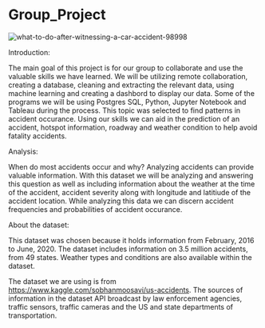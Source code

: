 
# Group_Project
![what-to-do-after-witnessing-a-car-accident-98998](https://images.search.yahoo.com/search/images;_ylt=Awr9NElNpc1fmEgAIE2JzbkF;_ylu=c2VjA3NlYXJjaARzbGsDYnV0dG9u;_ylc=X1MDOTYwNjI4NTcEX3IDMgRhY3RuA2NsawRjc3JjcHZpZANsdjlKOURFd0xqSW5IR1BWWDNfZTZBSGVNall3TVFBQUFBQ25pdjZSBGZyA21jYWZlZQRmcjIDc2EtZ3AEZ3ByaWQDQUszeTZDQW5RcE9JRHl2Sm5EVlRNQQRuX3N1Z2cDMTAEb3JpZ2luA2ltYWdlcy5zZWFyY2gueWFob28uY29tBHBvcwMxBHBxc3RyA2NhciUyMGFjYwRwcXN0cmwDNwRxc3RybAMxNARxdWVyeQNjYXIlMjBhY2NpZGVudAR0X3N0bXADMTYwNzMxMjcyOA--?p=car+accident&fr=mcafee&fr2=sa-gp-images.search&ei=UTF-8&n=60&x=wrt#id=51&iurl=https%3A%2F%2Fs1.cdn.autoevolution.com%2Fimages%2Fnews%2Fwhat-to-do-after-witnessing-a-car-accident-98998_1.jpg&action=click)


Introduction:

The main goal of this project is for our group to collaborate and use the valuable skills we have learned. We will be utilizing remote collaboration, 
creating a database, cleaning  and extracting the relevant data, using machine learning and creating a dashbord to display our data. 
Some of the programs we will be using Postgres SQL, Python, Jupyter Notebook and Tableau during the process. 
This topic was selected to find patterns in accident occurance. Using our skills we can 
aid in the prediction of an accident, hotspot information, roadway and weather condition to help avoid fatality accidents.

Analysis:

When do most accidents occur and why?
Analyzing accidents can provide valuable information.
With this dataset we will be  analyzing and answering this question as well as including information about the weather
at the time of the accident, accident severity along with longitude and latitiude of the accident location. 
While analyzing this data we can discern accident frequencies and probabilities of accident occurance.

About the dataset:

This dataset was chosen because it holds information from February, 2016 to June, 2020. The dataset includes 
information on 3.5 million accidents, from 49 states. Weather types and conditions are also available
within the dataset. 

The dataset we are using is from https://www.kaggle.com/sobhanmoosavi/us-accidents. 
The sources of information in the dataset API broadcast by law enforcement agencies,
traffic sensors, traffic cameras and the US and state departments of transportation. 


